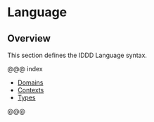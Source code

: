 # Language

## Overview
This section defines the IDDD Language syntax. 

@@@ index

* [Domains](domains.md)
* [Contexts](contexts.md)
* [Types](types.md)

@@@

